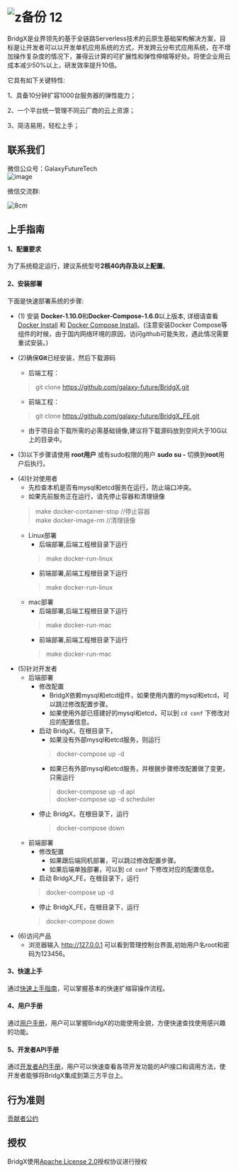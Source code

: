 ![z备份 12](https://user-images.githubusercontent.com/94337797/142638151-d38ff88d-e2ad-427d-bef5-2c0345557920.png)
======

BridgX是业界领先的基于全链路Serverless技术的云原生基础架构解决方案，目标是让开发者可以以开发单机应用系统的方式，开发跨云分布式应用系统，在不增加操作复杂度的情况下，兼得云计算的可扩展性和弹性伸缩等好处。将使企业用云成本减少50%以上，研发效率提升10倍。

它具有如下关键特性:

1、具备10分钟扩容1000台服务器的弹性能力；

2、一个平台统一管理不同云厂商的云上资源；

3、简洁易用，轻松上手；


联系我们
----

微信公众号：GalaxyFutureTech <br>
![image](https://user-images.githubusercontent.com/94337797/142592631-0bed59e6-7840-4c1c-870e-13dd9edd0c9b.png)

微信交流群:<br>

![8cm](https://user-images.githubusercontent.com/94337797/142594216-073aaa91-1b05-4551-b5ff-97895e52e11b.jpg)


上手指南
----
#### 1、配置要求  
为了系统稳定运行，建议系统型号**2核4G内存及以上配置**。

#### 2、安装部署  
下面是快速部署系统的步骤:
* (1) 安装 **Docker-1.10.0**和**Docker-Compose-1.6.0**以上版本, 详细请查看[Docker Install](https://www.docker.com/products/container-runtime) 和 [Docker Compose Install](https://docs.docker.com/compose/install/)。(注意安装Docker Compose等组件的时候，由于国内网络环境的原因，访问github可能失败，遇此情况需要重试安装。)

* (2)确保**Git**已经安装，然后下载源码
  - 后端工程：
  > git clone https://github.com/galaxy-future/BridgX.git
  - 前端工程：
  > git clone https://github.com/galaxy-future/BridgX_FE.git
  - 由于项目会下载所需的必需基础镜像,建议将下载源码放到空间大于10G以上的目录中。 
* (3)以下步骤请使用 **root用户** 或有sudo权限的用户 **sudo su -** 切换到**root**用户后执行。

- (4)针对使用者
  - 先检查本机是否有mysql和etcd服务在运行，防止端口冲突。 
  - 如果先前服务正在运行，请先停止容器和清理镜像
  > make docker-container-stop //停止容器 <br>
  > make docker-image-rm //清理镜像
  - Linux部署
    - 后端部署,后端工程根目录下运行
    > make docker-run-linux
    - 前端部署,前端工程根目录下运行
    > make docker-run-linux
  - mac部署
    - 后端部署,后端工程根目录下运行
    > make docker-run-mac
    - 前端部署,前端工程根目录下运行
    > make docker-run-mac
- (5)针对开发者
  - 后端部署
    - 修改配置
      - BridgX依赖mysql和etcd组件，如果使用内置的mysql和etcd，可以跳过修改配置步骤。
      - 如果使用外部已搭建好的mysql和etcd，可以到 `cd conf` 下修改对应的配置信息。
    - 启动 BridgX，在根目录下，
      - 如果没有外部mysql和etcd服务，则运行
      > docker-compose up -d
      - 如果已有外部mysql和etcd服务，并根据步骤修改配置做了变更，只需运行 
      > docker-compose up -d api <br>
      > docker-compose up -d scheduler
    - 停止 BridgX，在根目录下，运行 
      > docker-compose down
  - 前端部署
    - 修改配置
      - 如果跟后端同机部署，可以跳过修改配置步骤。
      - 如果后端单独部署，可以到 `cd conf` 下修改对应的配置信息。
    - 启动 BridgX_FE，在根目录下，运行
    > docker-compose up -d
    - 停止 BridgX_FE，在根目录下，运行 
    > docker-compose down
- (6)访问产品
  - 浏览器输入 http://127.0.0.1 可以看到管理控制台界面,初始用户名root和密码为123456。



#### 3、快速上手  
通过[快速上手指南](https://github.com/galaxy-future/BridgX/blob/master/docs/getting-started.md)，可以掌握基本的快速扩缩容操作流程。  


#### 4、用户手册  
通过[用户手册](https://github.com/galaxy-future/BridgX/blob/master/docs/user-manual.md)，用户可以掌握BridgX的功能使用全貌，方便快速查找使用感兴趣的功能。

#### 5、开发者API手册
通过[开发者API手册](https://github.com/galaxy-future/BridgX/blob/master/docs/developer_api.md)，用户可以快速查看各项开发功能的API接口和调用方法，使开发者能够将BridgX集成到第三方平台上。

行为准则
------
[贡献者公约](https://github.com/galaxy-future/BridgX/blob/master/CODE_OF_CONDUCT)

授权
-----

BridgX使用[Apache License 2.0](https://github.com/galaxy-future/BridgX/blob/master/LICENSE)授权协议进行授权
